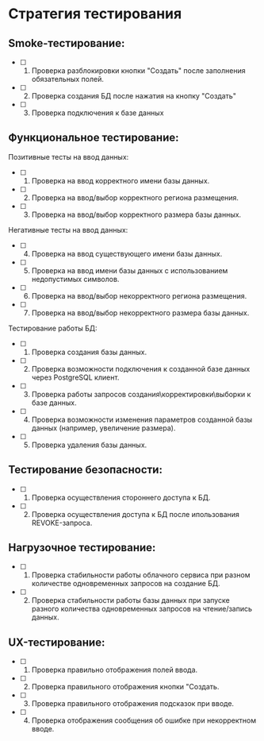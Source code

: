 # Стратегия тестирования

## Smoke-тестирование:
- [ ] 1. Проверка разблокировки кнопки "Создать" после заполнения обязательных полей.
- [ ] 2. Проверка создания БД после нажатия на кнопку "Создать"
- [ ] 3. Проверка подключения к базе данных

## Функциональное тестирование:
Позитивные тесты на ввод данных:
- [ ] 1. Проверка на ввод корректного имени базы данных. 
- [ ] 2. Проверка на ввод/выбор корректного региона размещения.
- [ ] 3. Проверка на ввод/выбор корректного размера базы данных.

Негативные тесты на ввод данных:
- [ ] 4. Проверка на ввод cуществующего имени базы данных. 
- [ ] 5. Проверка на ввод имени базы данных с использованием недопустимых символов.
- [ ] 6. Проверка на ввод/выбор некорректного региона размещения.
- [ ] 7. Проверка на ввод/выбор некорректного размера базы данных.

Тестирование работы БД:
- [ ] 1. Проверка создания базы данных.
- [ ] 2. Проверка возможности подключения к созданной базе данных через PostgreSQL клиент.
- [ ] 3. Проверка работы запросов создания\корректировки\выборки к базе данных.
- [ ] 4. Проверка возможности изменения параметров созданной базы данных (например, увеличение размера).
- [ ] 5. Проверка удаления базы данных.

## Тестирование безопасности:
- [ ] 1. Проверка осуществления стороннего доступа к БД.
- [ ] 2. Проверка осуществления доступа к БД после ипользования REVOKE-запроса.

## Нагрузочное тестирование:
- [ ] 1. Проверка стабильности работы облачного сервиса при разном количестве одновременных запросов на создание БД.
- [ ] 2. Проверка стабильности работы базы данных при запуске разного количества одновременных запросов на чтение/запись данных.

## UX-тестирование:
- [ ] 1. Проверка правильно отображения полей ввода.
- [ ] 2. Проверка правильного отображения кнопки "Создать.
- [ ] 3. Проверка правильного отображения подсказок при вводе.
- [ ] 4. Проверка отображения сообщения об ошибке при некорректном вводе.

